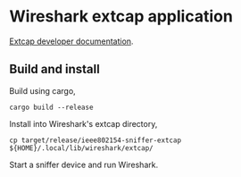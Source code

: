# Wireshark extcap application

[Extcap developer documentation](https://www.wireshark.org/docs/wsdg_html_chunked/ChCaptureExtcap.html).

## Build and install

Build using cargo,

```shell
cargo build --release
```

Install into Wireshark's extcap directory,

```shell
cp target/release/ieee802154-sniffer-extcap ${HOME}/.local/lib/wireshark/extcap/
```

Start a sniffer device and run Wireshark.
